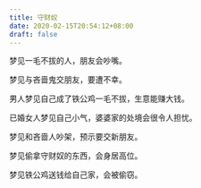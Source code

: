 ```yaml
---
title: 守财奴
date: 2020-02-15T20:54:12+08:00
draft: false
---
```


梦见一毛不拔的人，朋友会吵嘴。<br>


梦见与吝啬鬼交朋友，要遭不幸。<br>


男人梦见自己成了铁公鸡一毛不拔，生意能赚大钱。<br>


已婚女人梦见自己小气，婆婆家的处境会很令人担忧。<br>


梦见和吝啬人吵架，预示要交新朋友。<br>


梦见偷拿守财奴的东西，会身居高位。<br>


梦见铁公鸡送钱给自己家，会被偷窃。<br>
